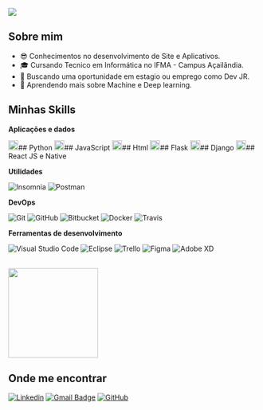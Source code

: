 ![](https://komarev.com/ghpvc/?username=iuricode&color=006bed)

## Sobre mim

- 😎 Conhecimentos no desenvolvimento de Site e Aplicativos.
- 🎓 Cursando Tecnico em Informática no IFMA - Campus Açailândia.
- 💼 Buscando uma oportunidade em estagio ou emprego como Dev JR.
- 🌱 Aprendendo mais sobre Machine e Deep learning.

## Minhas Skills

**Aplicações e dados**

 <img src="https://simpleicons.org/icons/python.svg" width="20" />## Python
 <img src="https://simpleicons.org/icons/javascript.svg" width="20" />## JavaScript
 <img src="https://simpleicons.org/icons/html5.svg" width="20" />## Html
 <img src="https://simpleicons.org/icons/flask.svg" width="20" />## Flask
 <img src="https://simpleicons.org/icons/django.svg" width="20" />## Django
 <img src="https://simpleicons.org/icons/react.svg" width="20" />## React JS e Native

**Utilidades**

![Insomnia](https://img.shields.io/badge/-Insomnia-333333?style=flat&logo=insomnia)
![Postman](https://img.shields.io/badge/-Postman-333333?style=flat&logo=postman)

**DevOps**

![Git](https://img.shields.io/badge/-Git-333333?style=flat&logo=git)
![GitHub](https://img.shields.io/badge/-GitHub-333333?style=flat&logo=github)
![Bitbucket](https://img.shields.io/badge/-Bitbucket-333333?style=flat&logo=bitbucket)
![Docker](https://img.shields.io/badge/-Docker-333333?style=flat&logo=docker)
![Travis](https://img.shields.io/badge/-Travis-333333?style=flat&logo=travis)

**Ferramentas de desenvolvimento**

![Visual Studio Code](https://img.shields.io/badge/-Visual%20Studio%20Code-333333?style=flat&logo=visual-studio-code&logoColor=007ACC)
![Eclipse](https://img.shields.io/badge/-Eclipse-333333?style=flat&logo=eclipse-ide&logoColor=2C2255)
![Trello](https://img.shields.io/badge/-Trello-333333?style=flat&logo=trello&logoColor=007ACC)
![Figma](https://img.shields.io/badge/-Figma-333333?style=flat&logo=figma&logoColor=007ACC)
![Adobe XD](https://img.shields.io/badge/-Adobe%20XD-333333?style=flat&logo=adobe-xd&logoColor=007ACC)

<br/>

<a href="https://github.com/iuricode" title="Perfil do Iuri">
  <img height="180em" src="https://github-readme-stats.vercel.app/api?username=KaueBrandao&theme=dracula&show_icons=true" />
</a>

## Onde me encontrar

[![Linkedin](https://img.shields.io/badge/-username-blue?style=flat-square&logo=Linkedin&logoColor=white&link=LINK-DO-SEU-LINKEDIN)](LINK-DO-SEU-LINKEDIN)
[![Gmail Badge](https://img.shields.io/badge/-seuemail@email.com-006bed?style=flat-square&logo=Gmail&logoColor=white&link=mailto:SEU-EMAIL)](mailto:SEU-EMAIL)
[![GitHub](https://img.shields.io/github/followers/iuricode?label=follow&style=social)](LINK-DO-SEU-GITHUB)
